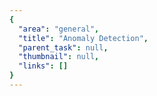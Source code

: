 ```yaml
---
{
  "area": "general",
  "title": "Anomaly Detection",
  "parent_task": null,
  "thumbnail": null,
  "links": []
}
---
```

